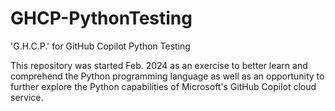 
<!--
Project Started Feb. 2024
for project licensing
reference MSL.l 
unless otherwise
indicated in a file
Rich W.
-->


# GHCP-PythonTesting

'G.H.C.P.' for GitHub Copilot Python Testing

This repository was started Feb. 2024 
as an exercise to better learn and comprehend
the Python programming language 
as well as an opportunity to further explore 
the Python capabilities of 
Microsoft's GitHub Copilot cloud service.
